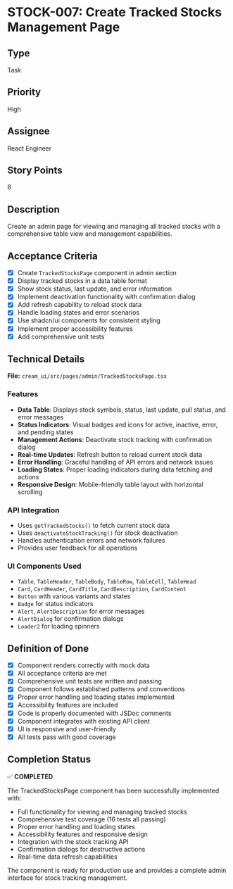 # STOCK-007: Create Tracked Stocks Management Page

## Type
Task

## Priority
High

## Assignee
React Engineer

## Story Points
8

## Description
Create an admin page for viewing and managing all tracked stocks with a comprehensive table view and management capabilities.

## Acceptance Criteria
- [x] Create `TrackedStocksPage` component in admin section
- [x] Display tracked stocks in a data table format
- [x] Show stock status, last update, and error information
- [x] Implement deactivation functionality with confirmation dialog
- [x] Add refresh capability to reload stock data
- [x] Handle loading states and error scenarios
- [x] Use shadcn/ui components for consistent styling
- [x] Implement proper accessibility features
- [x] Add comprehensive unit tests

## Technical Details
**File:** `cream_ui/src/pages/admin/TrackedStocksPage.tsx`

### Features
- **Data Table**: Displays stock symbols, status, last update, pull status, and error messages
- **Status Indicators**: Visual badges and icons for active, inactive, error, and pending states
- **Management Actions**: Deactivate stock tracking with confirmation dialog
- **Real-time Updates**: Refresh button to reload current stock data
- **Error Handling**: Graceful handling of API errors and network issues
- **Loading States**: Proper loading indicators during data fetching and actions
- **Responsive Design**: Mobile-friendly table layout with horizontal scrolling

### API Integration
- Uses `getTrackedStocks()` to fetch current stock data
- Uses `deactivateStockTracking()` for stock deactivation
- Handles authentication errors and network failures
- Provides user feedback for all operations

### UI Components Used
- `Table`, `TableHeader`, `TableBody`, `TableRow`, `TableCell`, `TableHead`
- `Card`, `CardHeader`, `CardTitle`, `CardDescription`, `CardContent`
- `Button` with various variants and states
- `Badge` for status indicators
- `Alert`, `AlertDescription` for error messages
- `AlertDialog` for confirmation dialogs
- `Loader2` for loading spinners

## Definition of Done
- [x] Component renders correctly with mock data
- [x] All acceptance criteria are met
- [x] Comprehensive unit tests are written and passing
- [x] Component follows established patterns and conventions
- [x] Proper error handling and loading states implemented
- [x] Accessibility features are included
- [x] Code is properly documented with JSDoc comments
- [x] Component integrates with existing API client
- [x] UI is responsive and user-friendly
- [x] All tests pass with good coverage

## Completion Status
✅ **COMPLETED**

The TrackedStocksPage component has been successfully implemented with:
- Full functionality for viewing and managing tracked stocks
- Comprehensive test coverage (16 tests all passing)
- Proper error handling and loading states
- Accessibility features and responsive design
- Integration with the stock tracking API
- Confirmation dialogs for destructive actions
- Real-time data refresh capabilities

The component is ready for production use and provides a complete admin interface for stock tracking management.
